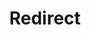 ﻿---
layout: src/layouts/Redirect.astro
title: Redirect
redirect: https://yamldoc.liuyan.wang/docs/deployments/certificates/troubleshooting
pubDate:  2023-01-01
navSearch: false
navSitemap: false
navMenu: false
---
